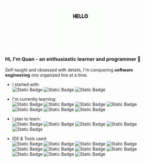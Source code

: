 
<div align="center"><img src="images/corgi-hello.gif" alt="corgi-gif" width="200"></div>

### Hi, I'm Quan - an enthusiastic learner and programmer 👋

Self-taught and obsessed with details, I'm conquering **software engineering** one organized line at a time.

- I started with: <br>
  ![Static Badge](https://img.shields.io/badge/HTML5-E34F26?style=for-the-badge&logo=HTML5&logoColor=white)
  ![Static Badge](https://img.shields.io/badge/CSS3-%231572B6?style=for-the-badge&logo=CSS3&logoColor=white)
  ![Static Badge](https://img.shields.io/badge/JavaScript-F7DF1E?style=for-the-badge&logo=javascript&logoColor=white)
  
- I'm currently learning: <br>
  ![Static Badge](https://img.shields.io/badge/MongoDB-%2347A248?style=for-the-badge&logo=MONGODB&logoColor=white)
  ![Static Badge](https://img.shields.io/badge/Express-%23000000?style=for-the-badge&logo=express&logoColor=white)
  ![Static Badge](https://img.shields.io/badge/Node.js-%23339933?style=for-the-badge&logo=node.js&logoColor=white)
  ![Static Badge](https://img.shields.io/badge/EJS-%23B4CA65?style=for-the-badge&logo=ejs&logoColor=white)
  ![Static Badge](https://img.shields.io/badge/TAILWIND%20CSS-%2306B6D4?style=for-the-badge&logo=tailwindcss&logoColor=white)
  ![Static Badge](https://img.shields.io/badge/React-%2361DAFB?style=for-the-badge&logo=React&logoColor=white)
  ![Static Badge](https://img.shields.io/badge/Python-%233776AB?style=for-the-badge&logo=python&logoColor=white)

- I plan to learn: <br>
  ![Static Badge](https://img.shields.io/badge/PostgreSQL-%234169E1?style=for-the-badge&logo=POSTGRESQL&logoColor=white)
  ![Static Badge](https://img.shields.io/badge/Django-%23092E20?style=for-the-badge&logo=django&logoColor=white)
  ![Static Badge](https://img.shields.io/badge/Flask-%23000000?style=for-the-badge&logo=flask&logoColor=white)
  ![Static Badge](https://img.shields.io/badge/Swift-%23F05138?style=for-the-badge&logo=swift&logoColor=white)
  ![Static Badge](https://img.shields.io/badge/TypeScript-%233178C6?style=for-the-badge&logo=typescript&logoColor=white)
  

- IDE & Tools used: <br>
  ![Static Badge](https://img.shields.io/badge/VS%20Code-%23007ACC?style=for-the-badge&logo=visual%20studio%20code&logoColor=white)
  ![Static Badge](https://img.shields.io/badge/PyCharm-%23000000?style=for-the-badge&logo=pycharm&logoColor=white)
  ![Static Badge](https://img.shields.io/badge/Git-%23F05032?style=for-the-badge&logo=git&logoColor=white)
  ![Static Badge](https://img.shields.io/badge/GitHub-%23181717?style=for-the-badge&logo=github&logoColor=white)
  ![Static Badge](https://img.shields.io/badge/Vite-%23646CFF?style=for-the-badge&logo=vite&logoColor=white)
  ![Static Badge](https://img.shields.io/badge/Postman-%23FF6C37?style=for-the-badge&logo=postman&logoColor=white)
  ![Static Badge](https://img.shields.io/badge/Figma-%23F24E1E?style=for-the-badge&logo=figma&logoColor=white)
  ![Static Badge](https://img.shields.io/badge/Trello-%230052CC?style=for-the-badge&logo=trello&logoColor=white)
  ![Static Badge](https://img.shields.io/badge/Hostinger-%23673DE6?style=for-the-badge&logo=hostinger&logoColor=white)
  ![Static Badge](https://img.shields.io/badge/render-%2346E3B7?style=for-the-badge&logo=render&logoColor=white)
  ![Static Badge](https://img.shields.io/badge/Heroku-%23430098?style=for-the-badge&logo=heroku&logoColor=white)
